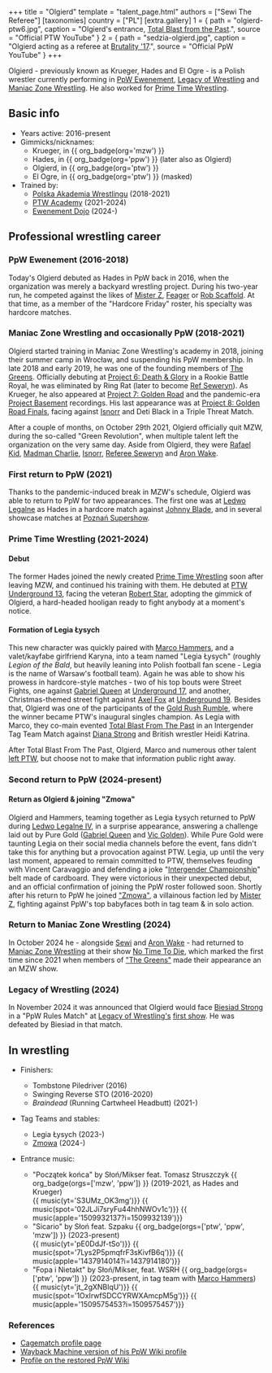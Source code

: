 +++
title = "Olgierd"
template = "talent_page.html"
authors = ["Sewi The Referee"]
[taxonomies]
country = ["PL"]
[extra.gallery]
1 = { path = "olgierd-ptw6.jpg", caption = "Olgierd's entrance, [Total Blast from the Past](@/e/ptw/2024-05-11-ptw-6.md).", source = "Official PTW YouTube" }
2 = { path = "sedzia-olgierd.jpg", caption = "Olgierd acting as a referee at [Brutality '17](@/e/ppw/2017-03-25-ppw-brutality-17.md).", source = "Official PpW YouTube" }
+++

Olgierd - previously known as Krueger, Hades and El Ogre - is a Polish wrestler currently performing in [PpW Ewenement](@/o/ppw.md), [Legacy of Wrestling](@/o/low.md) and [Maniac Zone Wrestling](@/o/mzw.md). He also worked for [Prime Time Wrestling](@/o/ptw.md). 

## Basic info

* Years active: 2016-present
* Gimmicks/nicknames:
  - Krueger, in {{ org_badge(org='mzw') }}
  - Hades, in {{ org_badge(org='ppw') }} (later also as Olgierd)
  - Olgierd, in {{ org_badge(org='ptw') }}
  - El Ogre, in {{ org_badge(org='ptw') }} (masked)
* Trained by:
  - [Polska Akademia Wrestlingu](@/o/paw.md) (2018-2021)
  - [PTW Academy](@/o/ptw-academy.md) (2021-2024)
  - [Ewenement Dojo](@/o/ewenement-dojo.md) (2024-)

## Professional wrestling career

### PpW Ewenement (2016-2018)

Today's Olgierd debuted as Hades in PpW back in 2016, when the organization was merely a backyard wrestling project.
During his two-year run, he competed against the likes of [Mister Z](@/w/mister-z.md),
[Feager](@/w/feager.md) or [Rob Scaffold](@/w/rob-scaffold.md).
At that time, as a member of the "Hardcore Friday" roster, his specialty was hardcore matches.

### Maniac Zone Wrestling and occasionally PpW (2018-2021)

Olgierd started training in Maniac Zone Wrestling's academy in 2018, joining their summer camp in Wrocław, and suspending his PpW membership.
In late 2018 and early 2019, he was one of the founding members of [The Greens](@/a/the-greens.md).
Officially debuting at [Project 6: Death & Glory](@/e/mzw/2019-08-24-mzw-project-6-death-and-glory.md) in a Rookie Battle Royal, he was eliminated by Ring Rat (later to become [Ref Seweryn](@/w/sedzia-seweryn.md)).
As Krueger, he also appeared at [Project 7: Golden Road](@/e/mzw/2020-01-18-mzw-project-7-golden-road.md) and the pandemic-era [Project Basement](@/e/mzw/2021-03-18-mzw-project-basement-1.md) recordings.
His last appearance was at [Project 8: Golden Road Finals](@/e/mzw/2021-08-14-mzw-project-8-golden-road-finals.md), facing against [Isnorr](@/w/isnorr.md) and Deti Black in a Triple Threat Match.

After a couple of months, on October 29th 2021, Olgierd officially quit MZW, during the so-called "Green Revolution", when multiple talent left the organization on the very same day. Aside from Olgierd, they were [Rafael Kid](@/w/rafael-kid.md), [Madman Charlie](@/w/madman-charlie.md), [Isnorr](@/w/isnorr.md), [Referee Seweryn](@/w/sedzia-seweryn.md) and [Aron Wake](@/w/aron-wake.md).

### First return to PpW (2021)

Thanks to the pandemic-induced break in MZW's schedule, Olgierd was able to return to PpW for two appearances. The first one was at [Ledwo Legalne](@/e/ppw/2021-06-12-ppw-ledwo-legalne.md) as Hades in a hardcore match against [Johnny Blade](@/w/johnny-blade.md), and in several showcase matches at [Poznań Supershow](@/e/ppw/2021-07-30-ppw-poznan-supershow.md).

### Prime Time Wrestling (2021-2024)

#### Debut

The former Hades joined the newly created [Prime Time Wrestling](@/o/ptw.md) soon after leaving MZW, and continued his training with them.
He debuted at [PTW Underground 13](@/e/ptw/2023-03-26-ptw-underground-13.md), facing the veteran [Robert Star](@/w/robert-star.md), adopting the gimmick of Olgierd, a hard-headed hooligan ready to fight anybody at a moment's notice.

#### Formation of Legia Łysych

This new character was quickly paired with [Marco Hammers](@/w/marco-hammers.md), and a valet/kayfabe girlfriend Karyna, into a team named "Legia Łysych" (roughly _Legion of the Bald_, but heavily leaning into Polish football fan scene - Legia is the name of Warsaw's football team).
Again he was able to show his prowess in hardcore-style matches - two of his top bouts were Street Fights, one against [Gabriel Queen](@/w/gabriel-queen.md) at [Underground 17](@/e/ptw/2023-09-03-ptw-underground-17.md), and another, Christmas-themed street fight against [Axel Fox](@/w/axel-fox.md) at [Underground 19](@/e/ptw/2023-12-09-ptw-underground-19.md).
Besides that, Olgierd was one of the participants of the [Gold Rush Rumble](@/e/ptw/2024-02-03-ptw-5-gold-rush.md), where the winner became PTW's inaugural singles champion. As Legia with Marco, they co-main evented [Total Blast From The Past](@/e/ptw/2024-05-11-ptw-6.md) in an Intergender Tag Team Match against [Diana Strong](@/w/diana-strong.md) and British wrestler Heidi Katrina.

After Total Blast From The Past, Olgierd, Marco and numerous other talent [left PTW](@/a/ptw-exits.md), but choose not to make that information public right away.

### Second return to PpW (2024-present)

#### Return as Olgierd & joining "Zmowa"

Olgierd and Hammers, teaming together as Legia Łysych returned to PpW during [Ledwo Legalne IV](@/e/ppw/2024-06-08-ppw-ledwo-legalne-4.md), in a surprise appearance, answering a challenge laid out by Pure Gold ([Gabriel Queen](@/w/gabriel-queen.md) and [Vic Golden](@/w/vic-golden.md)).
While Pure Gold were taunting Legia on their social media channels before the event, fans didn't take this for anything but a provocation against PTW.
Legia, up until the very last moment, appeared to remain committed to PTW, themselves feuding with Vincent Caravaggio and defending a joke "[Intergender Championship](@/c/ptw-intergender-championship.md)" belt made of cardboard.
They were victorious in their unexpected debut, and an official confirmation of joining the PpW roster followed soon.
Shortly after his return to PpW he joined ["Zmowa"](@/a/the-collusion.md), a villainous faction led by [Mister Z](@/w/mister-z.md), fighting against PpW's top babyfaces both in tag team & in solo action.

### Return to Maniac Zone Wrestling (2024)

In October 2024 he - alongside [Sewi](@/w/sedzia-seweryn.md) and [Aron Wake](@/w/aron-wake.md) - had returned to [Maniac Zone Wrestling](@/o/mzw.md) at their show [No Time To Die](@/e/mzw/2024-10-12-mzw-no-time-to-die.md), which marked the first time since 2021 when members of ["The Greens"](@/a/the-greens.md) made their appearance an an MZW show.

### Legacy of Wrestling (2024)

In November 2024 it was announced that Olgierd would face [Biesiad Strong](@/w/biesiad.md) in a "PpW Rules Match" at [Legacy of Wrestling's](@/o/low.md) [first show](@/e/low/2024-12-01-low-1.md). He was defeated by Biesiad in that match. 

## In wrestling

* Finishers:
  - Tombstone Piledriver (2016)
  - Swinging Reverse STO (2016-2020)
  - _Braindead_ (Running Cartwheel Headbutt) (2021-)
 
* Tag Teams and stables:
  - Legia Łysych (2023-)
  - [Zmowa](@/a/the-collusion.md) (2024-)

* Entrance music:
  - "Początek końca" by Słoń/Mikser feat. Tomasz Struszczyk
 {{ org_badge(orgs=['mzw', 'ppw']) }} (2019-2021, as Hades and Krueger) <br>
 {{ music(yt='S3UMz_OK3mg')}}
 {{ music(spot='02JLJi7sryFu44hhNWOv1c')}}
 {{ music(apple='1509932137?i=1509932139')}}
  - "Sicario" by Słoń feat. Szpaku
 {{ org_badge(orgs=['ptw', 'ppw', 'mzw']) }} (2023-present) <br>
 {{ music(yt='pE0DdJf-tSo')}}
 {{ music(spot='7Lys2P5pmqfrF3sKivfB6q')}}
 {{ music(apple='1437914014?i=1437914180')}}
  - "Fopa i Nietakt" by Słoń/Mikser, feat. WSRH
 {{ org_badge(orgs=['ptw', 'ppw']) }} (2023-present, in tag team with [Marco Hammers](@/w/marco-hammers.md)) <br>
 {{ music(yt='jt_2gXNBlqU')}}
 {{ music(spot='1OxIrwfSDCCYRWXAmcpM5g')}}
 {{ music(apple='1509575453?i=1509575457')}}

### References

* [Cagematch profile page](https://www.cagematch.net/?id=2&nr=24693)
* [Wayback Machine version of his PpW Wiki profile](https://web.archive.org/web/20230821192019/https://ppwofficial.fandom.com/pl/wiki/Hades)
* [Profile on the restored PpW Wiki](http://ppw-fandom.tpwres.pl/hades)
